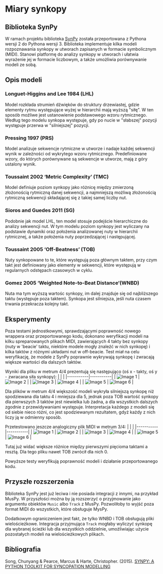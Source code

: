 # Miary synkopy

## Biblioteka SynPy

W ramach projektu biblioteka [SynPy](https://code.soundsoftware.ac.uk/projects/syncopation-dataset/repository) została przeportowana z Pythona wersji 2 do Pythona wersji 3.
Biblioteka implementuje kilka modeli rozpoznawania synkopy w utworach zapisanych w formacie symbolicznym (MIDI).
Stanowi platformę do analizy synkopy w utworach i ułatwia wyrażenie jej w formacie liczbowym, a także umożliwia porównywanie modeli ze sobą.

## Opis modeli

### Longuet-Higgins and Lee 1984 (LHL)

Model rozkłada strumień dźwięków do struktury drzewiastej, gdzie elementy rytmu występujące wyżej w hierarchii mają wyższą "siłę".
W ten sposób możliwe jest ustanowienie podstawowego wzoru rytmicznego.
Według tego modelu synkopa występuje, gdy po nucie w "słabszej" pozycji występuje przerwa w "silniejszej" pozycji. 

### Pressing 1997 (PRS)

Model analizuje sekwencje rytmiczne w utworze i nadaje każdej sekwencji wynik w zależności od wykrytego wzoru rytmicznego.
Predefiniowane wzory, do których porównywane są sekwencje w utworze, mają z góry ustalony wynik.

### Toussaint 2002 ‘Metric Complexity’ (TMC)

Model definiuje poziom synkopy jako różnicę między zmierzoną złożonością rytmiczną danej sekwencji,
a najmniejszą możliwą złożonością rytmiczną sekwencji składającej się z takiej samej liczby nut.

### Sioros and Guedes 2011 (SG)

Podobnie jak model LHL, ten model stosuje podejście hierarchiczne do analizy sekwencji nut.
W tym modelu poziom synkopy jest wyliczany na podstawie dynamiki oraz położenia analizowanej nuty w hierarchii rytmicznej,
a także położenia nuty poprzedzającej i następującej.

### Toussaint 2005 ‘Off-Beatness’ (TOB)

Nuty synkopowane to te, które występują poza głównym taktem, przy czym takt jest definiowany jako
elementy w sekwencji, które występują w regularnych odstępach czasowych w cyklu.

### Gomez 2005 ‘Weighted Note-to-Beat Distance’(WNBD)

Nuta ma tym wyższą wartośc synkopy, im dalej znajduje się od najbliższego taktu (występuje poza taktem).
Synkopa jest silniejsza, jeśli nuta czasem trwania przekracza kolejny takt.

## Eksperymenty

Poza testami jednostkowymi, sprawdzającymi poprawność nowego wrappera oraz przeportowanego kodu, dokonano weryfikacji modeli na kilku spreparowanych plikach MIDI, zawierających 4 takty bez synkopy (nuty w 'beacie' taktu, niektóre modele mogły znaleźć w nich synkopę) i kilka taktów z różnymi układami nut w off-beacie.
Test miał na celu weryfikację, że modele z SynPy poprawnie wykrywają synkopę i zwracają większe wartości dla dalszych taktów.

Wyniki dla pliku w metrum 4/4 prezentują się następująco (oś x - takty, oś y - zwracana siła synkopy):
|           |           |
|-----------|-----------|
| ![Image 1](../../images/syncopation/44/LHL_4.png) | ![Image 2](../../images/syncopation/44/PRS_4.png) |
| ![Image 3](../../images/syncopation/44/SG_4.png) | ![Image 4](../../images/syncopation/44/TMC_4.png) |
| ![Image 5](../../images/syncopation/44/TOB_4.png) | ![Image 6](../../images/syncopation/44/WNBD_4.png) |

Dla plików w metrum 4/4 większość modeli wykryła silniejszą synkopę niż spodziewana dla taktu 4 i mniejsza dla 5, jednak poza TOB wartość synkopy dla pierwszych 3 taktów jest niewielka lub żadna, a dla wszystkich dalszych zgodnie z przewidywaniami występuje. Interpretacja każdego z modeli się od siebie nieco różni, co jest spodziewanym rezultatem, gdyż każdy z nich liczy ją w odmienny sposób.

Przetestowano jeszcze analogiczny plik MIDI w metrum 3/4:
|           |           |
|-----------|-----------|
| ![Image 1](../../images/syncopation/34/LHL_3.png) | ![Image 2](../../images/syncopation/34/PRS_3.png) |
| ![Image 3](../../images/syncopation/34/SG_3.png) | ![Image 4](../../images/syncopation/34/TMC_3.png) |
| ![Image 5](../../images/syncopation/34/TOB_3.png) | ![Image 6](../../images/syncopation/34/WNBD_3.png) |

Tutaj już widać większe różnice między pierwszymi pięcioma taktami a resztą. Dla tego pliku nawet TOB zwrócił dla nich 0.

Powyższe testy weryfikują poprawność modeli i działanie przeportowanego kodu.

## Przyszłe rozszerzenia

Biblioteka SynPy jest już leciwa i nie posiada integracji z innymi, na przykład MusPy. W przyszłości można by ją rozszerzyć o przyjmowanie jako argumentu obiektów `Music` albo `Track` z MusPy.
Pozwoliłoby to wyjść poza format MIDI do wszystkich, które obsługuje MysPy.

Dodatkowym ograniczeniem jest fakt, że tylko WNBD i TOB obsługują pliki wielościeżkowe. Integracja przyjmująca `Track` mogłaby wyliczyć synkopę dla wybranej ścieżki lub dla wszystkich oddzielnie, umożliwiając użycie pozostałych modeli na wielościeżkowych plikach.

## Bibliografia

Song, Chunyang & Pearce, Marcus & Harte, Christopher. (2015).
[SYNPY: A PYTHON TOOLKIT FOR SYNCOPATION MODELLING](https://www.researchgate.net/publication/344730580_SYNPY_A_PYTHON_TOOLKIT_FOR_SYNCOPATION_MODELLING)
